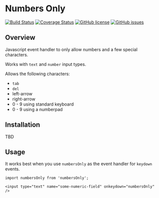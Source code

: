 # Numbers Only

[![Build Status](https://travis-ci.org/luisfcolon/js-numbers-only.svg?branch=master)](https://travis-ci.org/luisfcolon/js-numbers-only)
[![Coverage Status](https://coveralls.io/repos/github/luisfcolon/js-numbers-only/badge.svg?branch=master)](https://coveralls.io/github/luisfcolon/js-numbers-only?branch=master)
[![GitHub license](https://img.shields.io/badge/license-MIT-blue.svg)](https://raw.githubusercontent.com/luisfcolon/js-numbers-only/master/LICENSE)
[![GitHub issues](https://img.shields.io/github/issues/luisfcolon/js-numbers-only.svg)](https://github.com/luisfcolon/js-numbers-only/issues)

## Overview

Javascript event handler to only allow numbers and a few special characters.

Works with `text` and `number` input types.

Allows the following characters:

* `tab`
* `del`
* left-arrow
* right-arrow
* 0 - 9 using standard keyboard
* 0 - 9 using a numberpad

## Installation

TBD

## Usage

It works best when you use `numbersOnly` as the event handler for `keydown` events.

```
import numbersOnly from 'numbersOnly';

<input type="text" name="some-numeric-field" onkeydown="numbersOnly" />
```
